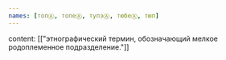 ```yaml
---
names: [топⒶ, топеⒶ, тупэⒶ, тюбеⒶ, тюп]
---
```

content: [["этнографический термин, обозначающий мелкое родоплеменное подразделение."]]
